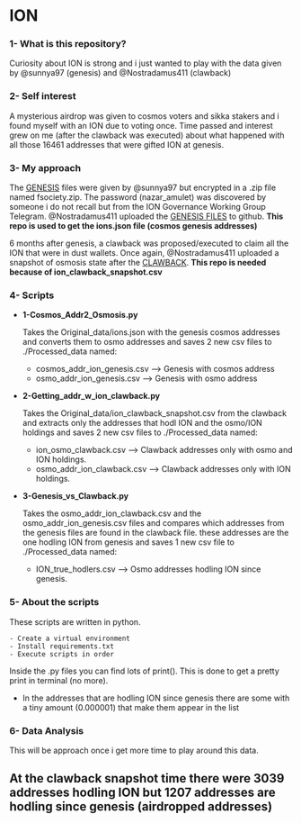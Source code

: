 # ION

### 1- What is this repository?

Curiosity about ION is strong and i just wanted to play with the data given by @sunnya97 (genesis) and @Nostradamus411 (clawback)

### 2- Self interest

A mysterious airdrop was given to cosmos voters and sikka stakers and i found myself with an ION due to voting once. Time passed and interest grew on me (after the clawback was executed) about what happened with all those 16461 addresses that were gifted ION at genesis.

### 3- My approach

The [GENESIS](https://github.com/sunnya97/sunnya97.github.io/blob/master/fsociety.zip) files were given by @sunnya97 but encrypted in a .zip file named fsociety.zip. The password (nazar_amulet) was discovered by someone i do not recall but from the ION Governance Working Group Telegram. @Nostradamus411 uploaded the [GENESIS FILES](https://github.com/Nostradamus411/ion-airdrop-code) to github. **This repo is used to get the ions.json file (cosmos genesis addresses)**

6 months after genesis, a clawback was proposed/executed to claim all the ION that were in dust wallets. Once again, @Nostradamus411 uploaded a snapshot of osmosis state after the [CLAWBACK](https://github.com/Nostradamus411/ion-clawback-snapshot). **This repo is needed because of ion_clawback_snapshot.csv**

### 4- Scripts

- **1-Cosmos_Addr2_Osmosis.py**

    Takes the Original_data/ions.json with the genesis cosmos addresses and converts them to osmo addresses and saves 2 new csv files to ./Processed_data named:
    
    - cosmos_addr_ion_genesis.csv --> Genesis with cosmos address
    - osmo_addr_ion_genesis.csv   --> Genesis with osmo address
    
    
- **2-Getting_addr_w_ion_clawback.py**

    Takes the Original_data/ion_clawback_snapshot.csv from the clawback and extracts only the addresses that hodl ION and the osmo/ION holdings and saves 2 new csv files to ./Processed_data named:
    
    - ion_osmo_clawback.csv --> Clawback addresses only with osmo and ION holdings.
    - osmo_addr_ion_clawback.csv --> Clawback addresses only with ION holdings.
    
    
- **3-Genesis_vs_Clawback.py**

    Takes the osmo_addr_ion_clawback.csv and the osmo_addr_ion_genesis.csv files and compares which addresses from the genesis files are found in the clawback file. these addresses are the one hodling ION from genesis and saves 1 new csv file to ./Processed_data named: 
    - ION_true_hodlers.csv --> Osmo addresses hodling ION since genesis.
    
### 5- About the scripts

These scripts are written in python.

    - Create a virtual environment
    - Install requirements.txt
    - Execute scripts in order
    
Inside the .py files you can find lots of print(). 
This is done to get a pretty print in terminal (no more).

- In the addresses that are hodling ION since genesis there are some with a tiny amount (0.000001) that make them appear in the list

### 6- Data Analysis

This will be approach once i get more time to play around this data.

## **At the clawback snapshot time there were 3039 addresses hodling ION but 1207 addresses are hodling since genesis (airdropped addresses)**

